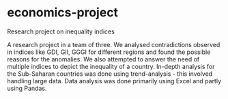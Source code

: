 # economics-project
Research project on inequality indices

A research project in a team of three. We analysed contradictions observed in indices like GDI, GII, GGGI
for different regions and found the possible reasons for the anomalies. We also attempted to answer the
need of multiple indices to depict the inequality of a country. In-depth analysis for the Sub-Saharan
countries was done using trend-analysis - this involved handling large data. Data analysis was done
primarily using Excel and partly using Pandas.
